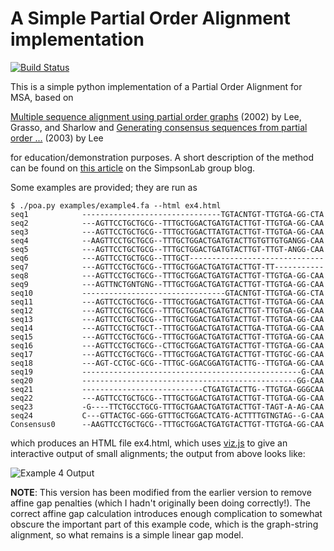 # A Simple Partial Order Alignment implementation

[![Build Status](https://travis-ci.org/ljdursi/poapy.svg?branch=master)](https://travis-ci.org/ljdursi/poapy)

This is a simple python implementation of a Partial Order Alignment for MSA,
based on

[Multiple sequence alignment using partial order graphs](http://bioinformatics.oxfordjournals.org/content/18/3/452.short) (2002) by Lee, Grasso, and Sharlow 
 and
[Generating consensus sequences from partial order ...](http://bioinformatics.oxfordjournals.org/content/19/8/999.short) (2003) by Lee

for education/demonstration purposes. A short description of the method can be found on [this article](http://simpsonlab.github.io/2015/05/01/understanding-poa/) on the SimpsonLab group blog.

Some examples are provided; they are run as

```
$ ./poa.py examples/example4.fa --html ex4.html
seq1            -------------------------------TGTACNTGT-TTGTGA-GG-CTA
seq2            ---AGTTCCTGCTGCG--TTTGCTGGACTGATGTACTTGT-TTGTGA-GG-CAA
seq3            ---AGTTCCTGCTGCG--TTTGCTGGACTTATGTACTTGT-TTGTGA-GG-CAA
seq4            --AAGTTCCTGCTGCG--TTTGCTGGACTGATGTACTTGTGTTGTGANGG-CAA
seq5            ---AGTTCCTGCTGCG--TTTGCTGGACTGATGTACTTGT-TTGT-ANGG-CAA
seq6            ---AGTTCCTGCTGCG--TTTGCT------------------------------
seq7            ---AGTTCCTGCTGCG--TTTGCTGGACTGATGTACTTGT-TT-----------
seq8            ---AGTTCCTGCTGCG--TTTGCTGGACTGATGTACTTGT-TTGTGA-GG-CAA
seq9            ---AGTTNCTGNTGNG--TTTGCTGGACTGATGTACTTGT-TTGTGA-GG-CAA
seq10           --------------------------------GTACNTGT-TTGTGA-GG-CTA
seq11           ---AGTTCCTGCTGCG--TTTGCTGGACTGATGTACTTGT-TTGTGA-GG-CAA
seq12           ---AGTTCCTGCTGCG--TTTGCTGGACTGATGTACTTGT-TTGTGA-GG-CAA
seq13           ---AGTTCCTGCTGCG--TTTGCTGGACTGATGTACTTGT-TTGTGA-GG-CAA
seq14           ---AGTTCCTGCTGCT--TTTGCTGGACTGATGTACTTGA-TTGTGA-GG-CAA
seq15           ---AGTTCCTGCTGCG--TTTGCTGGACTGATGTACTTGT-TTGTGA-GG-CAA
seq16           ---AGTTCCTGCTGCG--CTTGCTGGACTGATGTACTTGT-TTGTGA-GG-CAA
seq17           ---AGTTCCTGCTGCG--TTTGCTGGACTGATGTACTTGT-TTGTGC-GG-CAA
seq18           ---AGT-CCTGC-GCG--TTTGC-GGACGGATGTACTTG--TTGTGA-GG-CAA
seq19           -------------------------------------------------G-CAA
seq20           ------------------------------------------------GG-CAA
seq21           ---------------------------CTGATGTACTTG--TTGTGA-GGGCAA
seq22           ---AGTTCCTGCTGCG--TTTGCTGGACTGATGTACTTGT-TTGTGA-GG-CAA
seq23           -G----TTCTGCCTGCG-TTTGCTGAACTGATGTACTTGT-TAGT-A-AG-CAA
seq24           C---GTTACTGC-GGG-GTTTGCTGGACTCATG-ACTTTTGTNGTAG--G-CAA
Consensus0      --AAGTTCCTGCTGCG--TTTGCTGGACTGATGTACTTGT-TTGTGA-GG-CAA
```

which produces an HTML file ex4.html, which uses [viz.js](http://visjs.org/)
to give an interactive output of small alignments; the output from above looks
like:

![Example 4 Output](imgs/screenshot.png  "Example 4 Output")

**NOTE**: This version has been modified from the earlier version to remove
affine gap penalties (which I hadn't originally been doing correctly!).
The correct affine gap calculation introduces enough complication to somewhat
obscure the important part of this example code, which is the graph-string
alignment, so what remains is a simple linear gap model.

